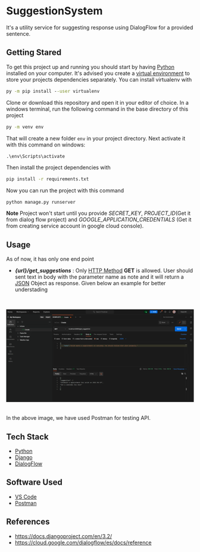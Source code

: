 # SuggestionSystem
It's a utility service for suggesting response using DialogFlow for a provided sentence.

## Getting Stared
To get this project up and running you should start by having [Python](https://www.python.org/) installed on your computer. It's advised you create a [virtual environment](https://docs.python.org/3/tutorial/venv.html) to store your projects dependencies separately. You can install virtualenv with

```cmd
py -m pip install --user virtualenv
```

Clone or download this repository and open it in your editor of choice. In a windows terminal, run the following command in the base directory of this project

```cmd
py -m venv env
```

That will create a new folder `env` in your project directory. Next activate it with this command on windows:

```cmd
.\env\Scripts\activate
```

Then install the project dependencies with

``` cmd
pip install -r requirements.txt
```

Now you can run the project with this command

```
python manage.py runserver
```
**Note** Project won't start until you provide *SECRET_KEY*, *PROJECT_ID*(Get it from dialog flow project) and *GOOGLE_APPLICATION_CREDENTIALS* (Get it from creating service account in google cloud console).

## Usage
As of now, it has only one end point
- ***{url}/get_suggestions*** : Only [HTTP Method](https://developer.mozilla.org/en-US/docs/Web/HTTP/Methods) **GET** is allowed. User should sent text in body with the parameter name as note and it will return a [JSON](https://www.json.org/json-en.html) Object as response. Given below an example for better understading
</br>

![Image](https://github.com/Avish34/Playgroung/blob/master/Screenshot%20(377).png)

</br> In the above image, we have used Postman for testing API.

## Tech Stack
- [Python](https://www.python.org/)
- [Django](https://www.djangoproject.com/)
- [DialogFlow](https://dialogflow.cloud.google.com/#)

## Software Used
- [VS Code](https://code.visualstudio.com/)
- [Postman](https://www.postman.com/)

## References
- https://docs.djangoproject.com/en/3.2/
- https://cloud.google.com/dialogflow/es/docs/reference
